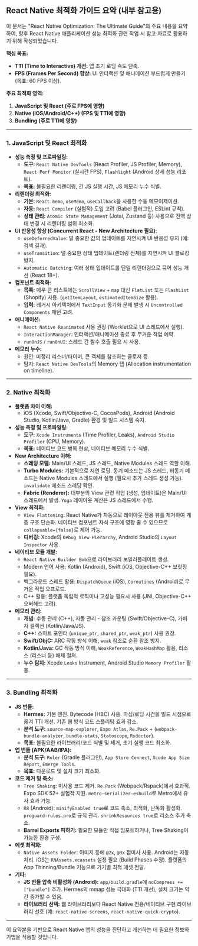 ## React Native 최적화 가이드 요약 (내부 참고용)

이 문서는 "React Native Optimization: The Ultimate Guide"의 주요 내용을 요약하여, 향후 React Native 애플리케이션 성능 최적화 관련 작업 시 참고 자료로 활용하기 위해 작성되었습니다.

**핵심 목표:**

*   **TTI (Time to Interactive) 개선:** 앱 초기 로딩 속도 단축.
*   **FPS (Frames Per Second) 향상:** UI 인터랙션 및 애니메이션 부드럽게 만들기 (목표: 60 FPS 이상).

**주요 최적화 영역:**

1.  **JavaScript 및 React (주로 FPS에 영향)**
2.  **Native (iOS/Android/C++) (FPS 및 TTI에 영향)**
3.  **Bundling (주로 TTI에 영향)**

---

### 1. JavaScript 및 React 최적화

*   **성능 측정 및 프로파일링:**
    *   **도구:** `React Native DevTools` (React Profiler, JS Profiler, Memory), `React Perf Monitor` (실시간 FPS), `Flashlight` (Android 상세 성능 리포트).
    *   **목표:** 불필요한 리렌더링, 긴 JS 실행 시간, JS 메모리 누수 식별.
*   **리렌더링 최적화:**
    *   **기본:** `React.memo`, `useMemo`, `useCallback`을 사용한 수동 메모이제이션.
    *   **자동:** `React Compiler` (실험적) 도입 고려 (Babel 플러그인, ESLint 규칙).
    *   **상태 관리:** `Atomic State Management` (Jotai, Zustand 등) 사용으로 전역 상태 변경 시 리렌더링 범위 최소화.
*   **UI 반응성 향상 (Concurrent React - New Architecture 필요):**
    *   `useDeferredValue`: 덜 중요한 값의 업데이트를 지연시켜 UI 반응성 유지 (예: 검색 결과).
    *   `useTransition`: 덜 중요한 상태 업데이트(렌더링 전체)를 지연시켜 UI 블로킹 방지.
    *   `Automatic Batching`: 여러 상태 업데이트를 단일 리렌더링으로 묶어 성능 개선 (React 18+).
*   **컴포넌트 최적화:**
    *   **목록:** 매우 큰 리스트에는 `ScrollView` + `map` 대신 `FlatList` 또는 `FlashList` (Shopify) 사용. (`getItemLayout`, `estimatedItemSize` 활용).
    *   **입력:** 레거시 아키텍처에서 `TextInput` 동기화 문제 발생 시 `Uncontrolled Components` 패턴 고려.
*   **애니메이션:**
    *   `React Native Reanimated` 사용 권장 (Worklet으로 UI 스레드에서 실행).
    *   `InteractionManager`: 인터랙션/애니메이션 종료 후 무거운 작업 예약.
    *   `runOnJS` / `runOnUI`: 스레드 간 함수 호출 필요 시 사용.
*   **메모리 누수:**
    *   원인: 미정리 리스너/타이머, 큰 객체를 참조하는 클로저 등.
    *   탐지: `React Native DevTools`의 Memory 탭 (Allocation instrumentation on timeline).

---

### 2. Native 최적화

*   **플랫폼 차이 이해:**
    *   iOS (Xcode, Swift/Objective-C, CocoaPods), Android (Android Studio, Kotlin/Java, Gradle) 환경 및 빌드 시스템 숙지.
*   **성능 측정 및 프로파일링:**
    *   **도구:** `Xcode Instruments` (Time Profiler, Leaks), `Android Studio Profiler` (CPU, Memory).
    *   **목표:** 네이티브 코드 병목 현상, 네이티브 메모리 누수 식별.
*   **New Architecture 이해:**
    *   **스레딩 모델:** Main/UI 스레드, JS 스레드, Native Modules 스레드 역할 이해.
    *   **Turbo Modules:** 기본적으로 지연 로딩. 동기 메소드는 JS 스레드, 비동기 메소드는 Native Modules 스레드에서 실행 (필요시 추가 스레드 생성 가능). `invalidate` 메소드 스레딩 확인.
    *   **Fabric (Renderer):** 대부분의 View 관련 작업 (생성, 업데이트)은 Main/UI 스레드에서 발생. `Yoga` 레이아웃 계산은 JS 스레드에서 수행.
*   **View 최적화:**
    *   `View Flattening`: React Native가 자동으로 레이아웃 전용 뷰를 제거하여 계층 구조 단순화. 네이티브 컴포넌트 자식 구조에 영향 줄 수 있으므로 `collapsable={false}`로 제어 가능.
    *   **디버깅:** Xcode의 `Debug View Hierarchy`, Android Studio의 `Layout Inspector` 사용.
*   **네이티브 모듈 개발:**
    *   `React Native Builder Bob`으로 라이브러리 보일러플레이트 생성.
    *   Modern 언어 사용: Kotlin (Android), Swift (iOS, Objective-C++ 브릿징 필요).
    *   백그라운드 스레드 활용: `DispatchQueue` (iOS), `Coroutines` (Android)로 무거운 작업 오프로드.
    *   C++ 활용: 플랫폼 독립적 로직이나 고성능 필요시 사용 (JNI, Objective-C++ 오버헤드 고려).
*   **메모리 관리:**
    *   **개념:** 수동 관리 (C++), 자동 관리 - 참조 카운팅 (Swift/Objective-C), 가비지 컬렉션 (Kotlin/Java/JS).
    *   **C++:** 스마트 포인터 (`unique_ptr`, `shared_ptr`, `weak_ptr`) 사용 권장.
    *   **Swift/ObjC:** ARC 작동 방식 이해, `weak` 참조로 순환 참조 방지.
    *   **Kotlin/Java:** GC 작동 방식 이해, `WeakReference`, `WeakHashMap` 활용, 리소스 (리스너 등) 해제 철저.
    *   **누수 탐지:** Xcode `Leaks` Instrument, Android Studio `Memory Profiler` 활용.

---

### 3. Bundling 최적화

*   **JS 번들:**
    *   **Hermes:** 기본 엔진. Bytecode (HBC) 사용. 파싱/로딩 시간을 빌드 시점으로 옮겨 TTI 개선. 기존 웹 방식 코드 스플리팅 효과 감소.
    *   **분석 도구:** `source-map-explorer`, `Expo Atlas`, `Re.Pack` + (`webpack-bundle-analyzer`, `bundle-stats`, `Statoscope`, `Rsdoctor`).
    *   **목표:** 불필요한 라이브러리/코드 식별 및 제거, 초기 실행 코드 최소화.
*   **앱 번들 (APK/AAB/IPA):**
    *   **분석 도구:** `Ruler` (Gradle 플러그인), `App Store Connect`, `Xcode App Size Report`, `Emerge Tools`.
    *   **목표:** 다운로드 및 설치 크기 최소화.
*   **코드 제거 및 축소:**
    *   `Tree Shaking`: 미사용 코드 제거. `Re.Pack` (Webpack/Rspack)에서 효과적. Expo SDK 52+ 실험적 지원. `metro-serializer-esbuild`로 Metro에서 유사 효과 가능.
    *   `R8` (Android): `minifyEnabled true`로 코드 축소, 최적화, 난독화 활성화. `proguard-rules.pro`로 규칙 관리. `shrinkResources true`로 리소스 추가 축소.
    *   **Barrel Exports 피하기:** 필요한 모듈만 직접 임포트하거나, Tree Shaking이 가능한 환경 구성.
*   **에셋 최적화:**
    *   `Native Assets Folder`: 이미지 등에 `@2x`, `@3x` 접미사 사용. Android는 자동 처리. iOS는 `RNAssets.xcassets` 설정 필요 (Build Phases 수정). 플랫폼의 App Thinning/Bundle 기능으로 기기별 최적 에셋 전달.
*   **기타:**
    *   **JS 번들 압축 비활성화 (Android):** `app/build.gradle`에 `noCompress += ["bundle"]` 추가. Hermes의 mmap 성능 극대화 (TTI 개선), 설치 크기는 약간 증가할 수 있음.
    *   **라이브러리 선택:** 웹 라이브러리보다 React Native 전용/네이티브 구현 라이브러리 선호 (예: `react-native-screens`, `react-native-quick-crypto`).

---

이 요약본을 기반으로 React Native 앱의 성능을 진단하고 개선하는 데 필요한 정보와 기법을 적용할 것입니다.